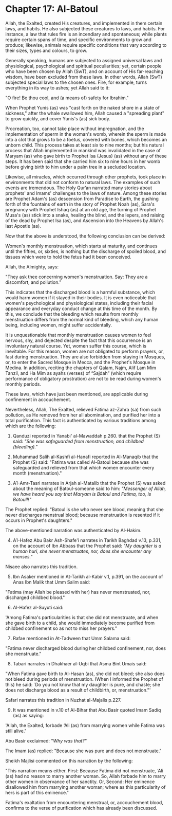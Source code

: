 Chapter 17: Al-Batoul
=====================

Allah, the Exalted, created His creatures, and implemented in them
certain laws, and habits. He also subjected these creatures to laws, and
habits. For instance, a law that rules fire is an incendiary and
spontaneous; while plants require certain spans of time, and specific
environments to grow and produce; likewise, animals require specific
conditions that vary according to their sizes, types and colours, to
grow.

Generally speaking, humans are subjected to assigned universal laws and
physiological, psychological and spiritual peculiarities; yet, certain
people who have been chosen by Allah (SwT), and on account of His
far-reaching wisdom, have been excluded from these laws. In other words,
Allah (SwT) subjected special laws to the chosen ones. Fire, for
example, turns everything in its way to ashes; yet Allah said to it:

"O fire! Be thou cool, and (a means of) safety for Ibrahim."

When Prophet Yunis (as) was "cast forth on the naked shore in a state of
sickness," after the whale swallowed him, Allah caused a "spreading
plant" to grow quickly, and cover Yunis's (as) sick body.

Procreation, too, cannot take place without impregnation, and the
implementation of sperm in the woman's womb, wherein the sperm is made
into a clot that grows to be a foetus, covered with bones, which becomes
an unborn child. This process takes at least six to nine months; but his
natural process that Allah implemented in mankind was invalidated in the
case of Maryam (as) who gave birth to Prophet Isa (Jesus) (as) without
any of these steps. It has been said that she carried him six to nine
hours in her womb before giving birth to him under a palm tree in a
secluded location.

Likewise, all miracles, which occurred through other prophets, took
place in environments that did not conform to natural laws. The examples
of such events are tremendous. The Holy Qur’an narrated many stories
about prophets' and Imams' challenges to the laws of nature. Among these
stories are Prophet Adam's (as) descension from Paradise to Earth, the
gushing forth of the fountains of earth in the story of Prophet Noah
(as), Sara's pregnancy with Prophet Ishaq (as) at an old age, the
turning of Prophet Musa's (as) stick into a snake, healing the blind,
and the lepers, and raising of the dead by Prophet Isa (as), and
Ascension into the Heavens by Allah's last Apostle (as).

Now that the above is understood, the following conclusion can be
derived:

Women's monthly menstruation, which starts at maturity, and continues
until the fifties, or, sixties, is nothing but the discharge of spoiled
blood, and tissues which were to hold the fetus had it been conceived.

Allah, the Almighty, says:

"They ask thee concerning women's menstruation. Say: They are a
discomfort, and pollution."

This indicates that the discharged blood is a harmful substance, which
would harm women if it stayed in their bodies. It is even noticeable
that women's psychological and physiological states, including their
facial appearance and everyday conduct change at this time of the month.
By this, we conclude that the bleeding which results from monthly
menstruation differs from the normal kind of bleeding, which any human
being, including women, might suffer accidentally.

It is unquestionable that monthly menstruation causes women to feel
nervous, shy, and dejected despite the fact that this occurrence is an
involuntary natural course. Yet, women suffer this course, which is
inevitable. For this reason, women are not obligated to perform prayers,
or, fast during menstruation. They are also forbidden from staying in
Mosques, or, to enter the Sacred Mosque in Mecca, and the Prophet's
Mosque in Medina. In addition, reciting the chapters of Qalam, Najm,
Alif Lam Mim Tanzil, and Ha Mim as ayahs (verses) of “Sajdah” (which
require performance of obligatory prostration) are not to be read during
women's monthly periods.

These laws, which have just been mentioned, are applicable during
confinement in accouchement.

Nevertheless, Allah, The Exalted, relieved Fatima az-Zahra (sa) from
such pollution, as He removed from her all abomination, and purified her
into a total purification. This fact is authenticated by various
traditions among which are the following:

1. Qanduzi reported in Yanabi' al-Mawaddah p.260. that the Prophet (S)
said: *"She was safeguarded from menstruation, and childbed
(bleeding)."*

2. Muhammad Salih al-Kashfi al-Hanafi reported in Al-Manaqib that the
Prophet (S) said: "Fatima was called Al-Batoul because she was
safeguarded and relieved from that which women encounter every month
(menstruation)."

3. A1-Amr-Tasri narrates in Arjah al-Matalib that the Prophet (S) was
asked about the meaning of Batoul-someone said to him: *"Messenger of
Allah, we have heard you say that Maryam is Batoul and Fatima, too, is
Batoul!!"*

The Prophet replied: "Batoul is she who never see blood, meaning that
she never discharges menstrual blood; because menstruation is resented
if it occurs in Prophet's daughters."

The above-mentioned narration was authenticated by Al-Hakim.

4. A1-Hafez Abu Bakr Ash-Shafe'i narrates in Tarikh Baghdad v.13, p.331,
on the account of Ibn Abbass that the Prophet said: *"My daughter is a
human huri, she never menstruates, nor, does she encounter any menses."*

Nisaee also narrates this tradition.

5. Ibn Asaker mentioned in At-Tarikh al-Kabir v.1, p.391, on the account
of Anas Ibn Malik that Umm Salim said:

"Fatima (may Allah be pleased with her) has never menstruated, nor,
discharged childbed blood."

6. Al-Hafez al-Suyuti said:

'Among Fatima's particularities is that she did not menstruate, and when
she gave birth to a child, she would immediately become purified from
childbed confinement so as not to miss her prayers."

7. Rafae mentioned in At-Tadween that Umm Salama said:

"Fatima never discharged blood during her childbed confinement, nor,
does she menstruate."

8. Tabari narrates in Dhakhaer al-Uqbi that Asma Bint Umais said:

"When Fatima gave birth to Al-Hasan (as), she did not bleed; she also
does not bleed during periods of menstruation. (When I informed the
Prophet of this) he said: \`Do you not know that my daughter is pure,
and chaste; she does not discharge blood as a result of childbirth, or,
menstruation."'

Safari narrates this tradition in Nuzhat al-Majalis p.227.

9. It was mentioned in v.10 of Al-Bihar that Abu Basir quoted Imam Sadiq
(as) as saying:

'Allah, the Exalted, forbade ‘Ali (as) from marrying women while Fatima
was still alive."

Abu Basir exclaimed: "*Why was that?"*

The Imam (as) replied: "Because she was pure and does not menstruate."

Sheikh Majlisi commented on this narration by the following:

"This narration means either. First: Because Fatima did not menstruate,
‘Ali (as) had no reason to marry another woman. So, Allah forbade him to
marry other women in observance of her sanctity. Or, Second: Her
eminence disallowed him from marrying another woman; where as this
particularity of hers is part of this eminence."

Fatima's exaltation from encountering menstrual, or, accouchement blood,
confirms to the verse of purification which has already been discussed.


